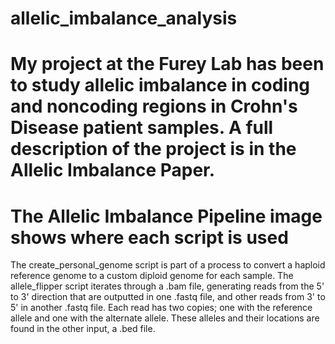 # allelic_imbalance_analysis
# My project at the Furey Lab has been to study allelic imbalance in coding and noncoding regions in Crohn's Disease patient samples. A full description of the project is in the Allelic Imbalance Paper. 
# The Allelic Imbalance Pipeline image shows where each script is used
The create_personal_genome script is part of a process to convert a haploid reference genome to a custom diploid genome for each sample.
The allele_flipper script iterates through a .bam file, generating reads from the 5' to 3' direction that are outputted in one .fastq file, and other reads from 3' to 5' in another .fastq file. Each read has two copies; one with the reference allele and one with the alternate allele. These alleles and their locations are found in the other input, a .bed file. 
